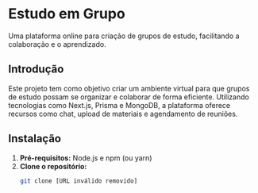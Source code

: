 # Estudo em Grupo

Uma plataforma online para criação de grupos de estudo, facilitando a colaboração e o aprendizado.

## Introdução
Este projeto tem como objetivo criar um ambiente virtual para que grupos de estudo possam se organizar e colaborar de forma eficiente. Utilizando tecnologias como Next.js, Prisma e MongoDB, a plataforma oferece recursos como chat, upload de materiais e agendamento de reuniões.

## Instalação
1. **Pré-requisitos:** Node.js e npm (ou yarn)
2. **Clone o repositório:**
   ```bash
   git clone [URL inválido removido]